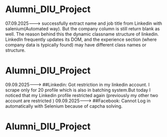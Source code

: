 ﻿# Alumni_DIU_Project
07.09.2025---> successfully extract name and job title from Linkedin with salenium(Automated way). But the company column is still return blank as well. The reason behind this the dynamic classname structure of linkedin. LinkedIn frequently updates its DOM, and the experience section (where company data is typically found) may have different class names or structure.

# Alumni_DIU_Project
09.09.2025---> ##Linkedin: Got restriction in my linkedin account. I scrape only for 20 profile which is also in batching system.But today I noticed that my Linkedin profile restricted again (previously my other two account are restricted ) 
09.09.2025---> ##Facebook: Cannot Log in automatically with Selenium because of capcha solving.





# Alumni_DIU_Project




